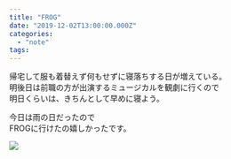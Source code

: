 ```yaml
---
title: "FROG"
date: "2019-12-02T13:00:00.000Z"
categories: 
  - "note"
tags: 
---
```


帰宅して服も着替えず何もせずに寝落ちする日が増えている。  
明後日は前職の方が出演するミュージカルを観劇に行くので  
明日くらいは、きちんとして早めに寝よう。

今日は雨の日だったので  
FROGに行けたの嬉しかったです。

![](images/2019-12-02-13-37-19-449.jpg)
